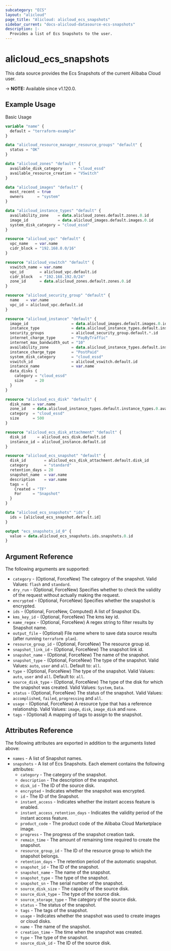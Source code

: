 ```yaml
---
subcategory: "ECS"
layout: "alicloud"
page_title: "Alicloud: alicloud_ecs_snapshots"
sidebar_current: "docs-alicloud-datasource-ecs-snapshots"
description: |-
  Provides a list of Ecs Snapshots to the user.
---
```


# alicloud_ecs_snapshots

This data source provides the Ecs Snapshots of the current Alibaba Cloud user.

-> **NOTE:** Available since v1.120.0.

## Example Usage

Basic Usage

```terraform
variable "name" {
  default = "terraform-example"
}

data "alicloud_resource_manager_resource_groups" "default" {
  status = "OK"
}

data "alicloud_zones" "default" {
  available_disk_category     = "cloud_essd"
  available_resource_creation = "VSwitch"
}

data "alicloud_images" "default" {
  most_recent = true
  owners      = "system"
}

data "alicloud_instance_types" "default" {
  availability_zone    = data.alicloud_zones.default.zones.0.id
  image_id             = data.alicloud_images.default.images.0.id
  system_disk_category = "cloud_essd"
}

resource "alicloud_vpc" "default" {
  vpc_name   = var.name
  cidr_block = "192.168.0.0/16"
}

resource "alicloud_vswitch" "default" {
  vswitch_name = var.name
  vpc_id       = alicloud_vpc.default.id
  cidr_block   = "192.168.192.0/24"
  zone_id      = data.alicloud_zones.default.zones.0.id
}

resource "alicloud_security_group" "default" {
  name   = var.name
  vpc_id = alicloud_vpc.default.id
}

resource "alicloud_instance" "default" {
  image_id                   = data.alicloud_images.default.images.0.id
  instance_type              = data.alicloud_instance_types.default.instance_types.0.id
  security_groups            = alicloud_security_group.default.*.id
  internet_charge_type       = "PayByTraffic"
  internet_max_bandwidth_out = "10"
  availability_zone          = data.alicloud_instance_types.default.instance_types.0.availability_zones.0
  instance_charge_type       = "PostPaid"
  system_disk_category       = "cloud_essd"
  vswitch_id                 = alicloud_vswitch.default.id
  instance_name              = var.name
  data_disks {
    category = "cloud_essd"
    size     = 20
  }
}

resource "alicloud_ecs_disk" "default" {
  disk_name = var.name
  zone_id   = data.alicloud_instance_types.default.instance_types.0.availability_zones.0
  category  = "cloud_essd"
  size      = 500
}

resource "alicloud_ecs_disk_attachment" "default" {
  disk_id     = alicloud_ecs_disk.default.id
  instance_id = alicloud_instance.default.id
}

resource "alicloud_ecs_snapshot" "default" {
  disk_id        = alicloud_ecs_disk_attachment.default.disk_id
  category       = "standard"
  retention_days = 20
  snapshot_name  = var.name
  description    = var.name
  tags = {
    Created = "TF"
    For     = "Snapshot"
  }
}

data "alicloud_ecs_snapshots" "ids" {
  ids = [alicloud_ecs_snapshot.default.id]
}

output "ecs_snapshots_id_0" {
  value = data.alicloud_ecs_snapshots.ids.snapshots.0.id
}
```

## Argument Reference

The following arguments are supported:

* `category` - (Optional, ForceNew) The category of the snapshot. Valid Values: `flash` and `standard`.
* `dry_run` - (Optional, ForceNew) Specifies whether to check the validity of the request without actually making the request.
* `encrypted` - (Optional, ForceNew) Specifies whether the snapshot is encrypted.
* `ids` - (Optional, ForceNew, Computed)  A list of Snapshot IDs.
* `kms_key_id` - (Optional, ForceNew) The kms key id.
* `name_regex` - (Optional, ForceNew) A regex string to filter results by Snapshot name.
* `output_file` - (Optional) File name where to save data source results (after running `terraform plan`).
* `resource_group_id` - (Optional, ForceNew) The resource group id.
* `snapshot_link_id` - (Optional, ForceNew) The snapshot link id.
* `snapshot_name` - (Optional, ForceNew) The name of the snapshot.
* `snapshot_type` - (Optional, ForceNew) The type of the snapshot. Valid Values: `auto`, `user` and `all`. Default to: `all`.
* `type` - (Optional, ForceNew) The type of the snapshot. Valid Values: `auto`, `user` and `all`. Default to: `all`.
* `source_disk_type` - (Optional, ForceNew) The type of the disk for which the snapshot was created. Valid Values: `System`, `Data`.
* `status` - (Optional, ForceNew) The status of the snapshot. Valid Values: `accomplished`, `failed`, `progressing` and `all`.
* `usage` - (Optional, ForceNew) A resource type that has a reference relationship. Valid Values: `image`, `disk`, `image_disk` and `none`.
* `tags` - (Optional) A mapping of tags to assign to the snapshot.

## Attributes Reference

The following attributes are exported in addition to the arguments listed above:

* `names` - A list of Snapshot names.
* `snapshots` - A list of Ecs Snapshots. Each element contains the following attributes:
  * `category` - The category of the snapshot.
  * `description` - The description of the snapshot.
  * `disk_id` - The ID of the source disk.
  * `encrypted` - Indicates whether the snapshot was encrypted.
  * `id` - The ID of the Snapshot.
  * `instant_access` - Indicates whether the instant access feature is enabled.
  * `instant_access_retention_days` - Indicates the validity period of the instant access feature.
  * `product_code` - The product code of the Alibaba Cloud Marketplace image.
  * `progress` - The progress of the snapshot creation task.
  * `remain_time` - The amount of remaining time required to create the snapshot.
  * `resource_group_id` - The ID of the resource group to which the snapshot belongs.
  * `retention_days` - The retention period of the automatic snapshot.
  * `snapshot_id` - The ID of the snapshot.
  * `snapshot_name` - The name of the snapshot.
  * `snapshot_type` - The type of the snapshot.
  * `snapshot_sn` - The serial number of the snapshot.
  * `source_disk_size` - The capacity of the source disk.
  * `source_disk_type` - The type of the source disk.
  * `source_storage_type` - The category of the source disk.
  * `status` - The status of the snapshot.
  * `tags` - The tags of the snapshot.
  * `usage` - Indicates whether the snapshot was used to create images or cloud disks.
  * `name` - The name of the snapshot.
  * `creation_time` - The time when the snapshot was created.
  * `type` - The type of the snapshot.
  * `source_disk_id` - The ID of the source disk.
